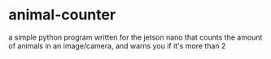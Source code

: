 # animal-counter
a simple python program written for the jetson nano that counts the amount of animals in an image/camera, and warns you if it's more than 2
